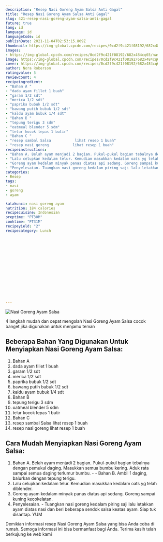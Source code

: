 ```yaml
---
description: "Resep Nasi Goreng Ayam Salsa Anti Gagal"
title: "Resep Nasi Goreng Ayam Salsa Anti Gagal"
slug: 421-resep-nasi-goreng-ayam-salsa-anti-gagal
future: true
lang: id
language: id
languageCode: id
publishDate: 2021-11-04T02:53:15.809Z 
thumbnail: https://img-global.cpcdn.com/recipes/0cd2f9c421f08192/682x484cq65/nasi-goreng-ayam-salsa-foto-resep-utama.webp
images:
- https://img-global.cpcdn.com/recipes/0cd2f9c421f08192/682x484cq65/nasi-goreng-ayam-salsa-foto-resep-utama.webp
image: https://img-global.cpcdn.com/recipes/0cd2f9c421f08192/682x484cq65/nasi-goreng-ayam-salsa-foto-resep-utama.webp
cover: https://img-global.cpcdn.com/recipes/0cd2f9c421f08192/682x484cq65/nasi-goreng-ayam-salsa-foto-resep-utama.webp
author: Nora Roberson
ratingvalue: 5
reviewcount: 4
recipeingredient:
- "Bahan A "
- "dada ayam fillet 1 buah"
- "garam 1/2 sdt"
- "merica 1/2 sdt"
- "paprika bubuk 1/2 sdt"
- "bawang putih bubuk 1/2 sdt"
- "kaldu ayam bubuk 1/4 sdt"
- "Bahan B "
- "tepung terigu 3 sdm"
- "oatmeal blender 5 sdm"
- "telur kocok lepas 1 butir"
- "Bahan C "
- "resep sambal Salsa           lihat resep 1 buah"
- "resep nasi goreng           lihat resep 1 buah"
recipeinstructions:
- "Bahan A. Belah ayam menjadi 2 bagian. Pukul-pukul bagian tebalnya dengan pemukul daging. Masukkan semua bumbu kering. Aduk rata sampai semua daging terlumur bumbu.  Bahan B. Ambil 1 daging, balurkan dengan tepung terigu."
- "Lalu celupkan kedalam telur. Kemudian masukkan kedalam oats yg telah diblender."
- "Goreng ayam kedalam minyak panas diatas api sedang. Goreng sampai kuning kecokelatan."
- "Penyelesaian. Tuangkan nasi goreng kedalam piring saji lalu letakkan ayam diatas nasi dan beri beberapa sendok salsa keatas ayam. Siap tuk disantap. YUM"
categories:
- Resep
tags:
- nasi
- goreng
- ayam

katakunci: nasi goreng ayam 
nutrition: 184 calories
recipecuisine: Indonesian
preptime: "PT30M"
cooktime: "PT31M"
recipeyield: "2"
recipecategory: Lunch


     
    
    
    
    
    
    
    
    
    
    
      
    
---
```



![Nasi Goreng Ayam Salsa](https://img-global.cpcdn.com/recipes/0cd2f9c421f08192/682x484cq65/nasi-goreng-ayam-salsa-foto-resep-utama.webp)

4 langkah mudah dan cepat mengolah  Nasi Goreng Ayam Salsa cocok banget jika digunakan untuk menjamu teman

<!--inarticleads1-->

## Beberapa Bahan Yang Digunakan Untuk Menyiapkan Nasi Goreng Ayam Salsa:

1. Bahan A 
1. dada ayam fillet 1 buah
1. garam 1/2 sdt
1. merica 1/2 sdt
1. paprika bubuk 1/2 sdt
1. bawang putih bubuk 1/2 sdt
1. kaldu ayam bubuk 1/4 sdt
1. Bahan B 
1. tepung terigu 3 sdm
1. oatmeal blender 5 sdm
1. telur kocok lepas 1 butir
1. Bahan C 
1. resep sambal Salsa           lihat resep 1 buah
1. resep nasi goreng           lihat resep 1 buah



<!--inarticleads2-->

## Cara Mudah Menyiapkan Nasi Goreng Ayam Salsa:

1. Bahan A. Belah ayam menjadi 2 bagian. Pukul-pukul bagian tebalnya dengan pemukul daging. Masukkan semua bumbu kering. Aduk rata sampai semua daging terlumur bumbu. -  - Bahan B. Ambil 1 daging, balurkan dengan tepung terigu.
1. Lalu celupkan kedalam telur. Kemudian masukkan kedalam oats yg telah diblender.
1. Goreng ayam kedalam minyak panas diatas api sedang. Goreng sampai kuning kecokelatan.
1. Penyelesaian. - Tuangkan nasi goreng kedalam piring saji lalu letakkan ayam diatas nasi dan beri beberapa sendok salsa keatas ayam. Siap tuk disantap. YUM




Demikian informasi  resep Nasi Goreng Ayam Salsa   yang bisa Anda coba di rumah. Semoga informasi ini bisa bermanfaat bagi Anda. Terima kasih telah berkujung ke web kami
